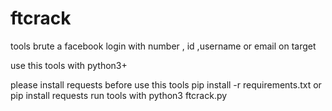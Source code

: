 # ftcrack
tools brute a facebook login with number , id ,username or email on target

use this tools with python3+

please install requests before use this tools
pip install -r requirements.txt
or pip install requests
run tools with python3 ftcrack.py
